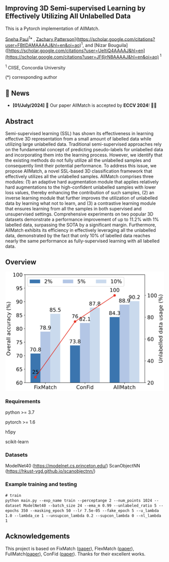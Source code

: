 ## Improving 3D Semi-supervised Learning by Effectively Utilizing All Unlabelled Data
This is a Pytorch implementation of AllMatch.

[Sneha Paul](https://snehaputul.github.io/)<sup>1</sup>\* , [Zachary Patterson]([https://scholar.google.com/citations?user=oMvFn0wAAAAJ&hl=en)](https://scholar.google.com/citations?user=FBtlDAMAAAAJ&hl=en&oi=ao)<sup>1</sup>, and [Nizar Bouguila]([https://scholar.google.com/citations?user=UeltiQ4AAAAJ&hl=en](https://scholar.google.com/citations?user=JF6jrN8AAAAJ&hl=en&oi=ao)<sup> 1</sup>

<sup>1</sup>  CIISE, Concordia University

(*) corresponding author

## 📣 News

- **[01/July/2024]** 🎉 Our paper AllMatch is accepted by **ECCV 2024**! 🥳🥳


## Abstract

Semi-supervised learning (SSL) has shown its effectiveness in learning effective 3D representation from a small amount of labelled data while utilizing large unlabelled data. Traditional semi-supervised approaches rely on the fundamental concept of predicting pseudo-labels for unlabelled data and incorporating them into the learning process. However, we identify that the existing methods do not fully utilize all the unlabelled samples and consequently limit their potential performance. To address this issue, we propose AllMatch, a novel SSL-based 3D classification framework that effectively utilizes all the unlabelled samples. AllMatch comprises three modules: (1) an adaptive hard augmentation module that applies relatively hard augmentations to the high-confident unlabelled samples with lower loss values, thereby enhancing the contribution of such samples, (2) an inverse learning module that further improves the utilization of unlabelled data by learning what not to learn, and (3) a contrastive learning module that ensures learning from all the samples in both supervised and unsupervised settings. Comprehensive experiments on two popular 3D datasets demonstrate a performance improvement of up to 11.2\% with 1\% labelled data, surpassing the SOTA by a significant margin. Furthermore, AllMatch exhibits its efficiency in effectively leveraging all the unlabelled data, demonstrated by the fact that only 10\% of labelled data reaches nearly the same performance as fully-supervised learning with all labelled data.


## Overview

<div  align="center">    
 <img src="./figures/banner.png" width = "555"  align=center />
</div>


### Requirements
python >= 3.7

pytorch >= 1.6

h5py

scikit-learn

### Datasets

ModelNet40 (https://modelnet.cs.princeton.edu/)
ScanObjectNN (https://hkust-vgd.github.io/scanobjectnn/)



### Example training and testing
```shell script
# train
python main.py --exp_name train --perceptange 2 --num_points 1024 --dataset ModelNet40 --batch_size 24 --ema_m 0.99 --unlabeled_ratio 5 --epochs 350 --masking_epoch 50 --lr 7.5e-05 --fake_epoch 5 --u_lambda 1.0 --lambda_ce 1 --unsupcon_lambda 0.2 --supcon_lambda 0 --nl_lambda 1
```


## Acknowledgements
This project is based on FixMatch ([paper](https://proceedings.neurips.cc/paper/2020/hash/06964dce9addb1c5cb5d6e3d9838f733-Abstract.html)), FlexMatch ([paper](https://proceedings.neurips.cc/paper/2021/hash/995693c15f439e3d189b06e89d145dd5-Abstract.html)), FullMatch([paper](https://arxiv.org/abs/2303.11066)), ConFid ([paper](https://arxiv.org/abs/2210.10138)). Thanks for their excellent works.



